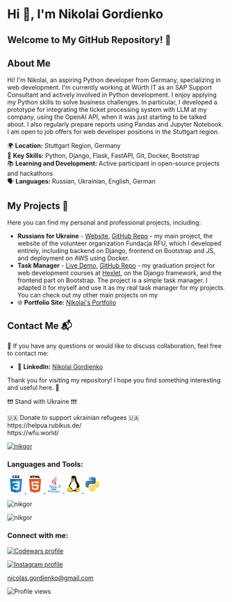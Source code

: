 # Hi 👋, I'm Nikolai Gordienko

## Welcome to My GitHub Repository! 🎉

## About Me
Hi! I'm Nikolai, an aspiring Python developer from Germany, specializing in web development. I'm currently working at Würth IT as an SAP Support Consultant and actively involved in Python development. I enjoy applying my Python skills to solve business challenges. In particular, I developed a prototype for integrating the ticket processing system with LLM at my company, using the OpenAI API, when it was just starting to be talked about. I also regularly prepare reports using Pandas and Jupyter Notebook.
I am open to job offers for web developer positions in the Stuttgart region.

🌍 **Location:** Stuttgart Region, Germany  
🔧 **Key Skills:** Python, Django, Flask, FastAPI, Git, Docker, Bootstrap  
📚 **Learning and Development:** Active participant in open-source projects and hackathons  
🗣 **Languages:** Russian, Ukrainian, English, German  

## My Projects 🚀
Here you can find my personal and professional projects, including:

- **Russians for Ukraine** - [Website](https://rfu2022.org), [GitHub Repo](https://github.com/NikGor/rfu) - my main project, the website of the volunteer organization Fundacja RFU, which I developed entirely, including backend on Django, frontend on Bootstrap and JS, and deployment on AWS using Docker.
- **Task Manager** - [Live Demo](https://taskmanager-production-ed20.up.railway.app/), [GitHub Repo](https://github.com/NikGor/TaskManager/) - my graduation project for web development courses at [Hexlet](https://ru.hexlet.io), on the Django framework, and the frontend part on Bootstrap. The project is a simple task manager. I adapted it for myself and use it as my real task manager for my projects.
You can check out my other main projects on my
- 🌐 **Portfolio Site:** [Nikolai's Portfolio](https://nikogordienko.up.railway.app)

## Contact Me 📬
💬 If you have any questions or would like to discuss collaboration, feel free to contact me:

- 🔗 **LinkedIn:** [Nikolai Gordienko](https://www.linkedin.com/in/nikolai-gordienko-83b4a654/)

Thank you for visiting my repository! I hope you find something interesting and useful here. 🌟


<p>❗❗❗ Stand with Ukraine ❗❗❗</p>
<p>🇺🇦 Donate to support ukrainian refugees 🇺🇦<br>
https://helpua.rubikus.de/<br>
https://wfu.world/</p>

<p>
  <a href="https://github.com/ryo-ma/github-profile-trophy">
    <img src="https://github-profile-trophy.vercel.app/?username=nikgor" alt="nikgor" />
  </a>
</p>

<h3>Languages and Tools:</h3>

<p>
  <a href="https://www.w3schools.com/css/" target="_blank" rel="noreferrer">
    <img src="https://raw.githubusercontent.com/devicons/devicon/master/icons/css3/css3-original-wordmark.svg" alt="css3" width="40" height="40" />
  </a>
  <a href="https://www.w3.org/html/" target="_blank" rel="noreferrer">
    <img src="https://raw.githubusercontent.com/devicons/devicon/master/icons/html5/html5-original-wordmark.svg" alt="html5" width="40" height="40" />
  </a>
  <a href="https://www.java.com" target="_blank" rel="noreferrer">
    <img src="https://raw.githubusercontent.com/devicons/devicon/master/icons/java/java-original.svg" alt="java" width="40" height="40" />
  </a>
  <a href="https://www.linux.org/" target="_blank" rel="noreferrer">
    <img src="https://raw.githubusercontent.com/devicons/devicon/master/icons/linux/linux-original.svg" alt="linux" width="40" height="40" />
  </a>
  <a href="https://www.python.org" target="_blank" rel="noreferrer">
    <img src="https://raw.githubusercontent.com/devicons/devicon/master/icons/python/python-original.svg" alt="python" width="40" height="40" />
  </a>
</p>

<p>
  <img src="https://github-readme-stats.vercel.app/api/top-langs?username=nikgor&show_icons=true&locale=en&layout=compact" alt="nikgor" />
</p>

<p>
  <img src="https://github-readme-stats.vercel.app/api?username=nikgor&show_icons=true&locale=en" alt="nikgor" />
</p>

<h3>Connect with me:</h3>
<p>
    <a href="https://www.codewars.com/users/NikGor" target="_blank" rel="nofollow noopener noreferrer">
        <img src="https://www.codewars.com/users/NikGor/badges/small" alt="Codewars profile" />
    </a>
</p>
<p>
    <a href="https://instagram.com/nikosw155" target="_blank" rel="nofollow noopener noreferrer">
        <img src="https://raw.githubusercontent.com/rahuldkjain/github-profile-readme-generator/master/src/images/icons/Social/instagram.svg" alt="Instagram profile" height="30" width="40" />
    </a>
</p>
<p>
    <a href="mailto:nicolas.gordienko@gmail.com">nicolas.gordienko@gmail.com</a>
</p>
<p>
    <img src="https://komarev.com/ghpvc/?username=nikgor&label=Profile%20views&color=0e75b6&style=flat" alt="Profile views" />
</p>
